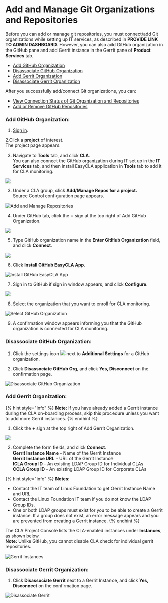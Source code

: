 # Add and Manage Git Organizations and Repositories

Before you can add or manage git repositories, you must connect/add Git organizations while setting up IT services, as described in **PROVIDE LINK TO ADMIN DASHBOARD**. However, you can also add GitHub organization in the GitHub pane and add Gerrit instance in the Gerrit pane of **Product Services** tab.

* [Add GitHub Organization](./#add-github-organization)
* [Disassociate GitHub Organization](./#disassociate-github-organization)
* [Add Gerrit Organization](./#add-gerrit-organization)
* [Disassociate Gerrit Organization](./#disassociate-gerrit-organization)

After you successfully add/connect Git organizations, you can:

* [View Connection Status of Git Organization and Repositories](view-connection-status-of-git-organizations-and-repositories.md)
* [Add or Remove GitHub Repositories](add-or-remove-git-repositories-for-cla-monitoring.md)

### Add GitHub Organization:

1. [Sign in](../sign-in-to-project-console.md).

2.Click a **project** of interest.  
The project page appears.

3. Navigate to **Tools** tab, and click **CLA**.  
You can also connect the GitHub organization during IT set up in the **IT Services** tab, and then install EasyCLA application in **Tools** tab to add it for CLA monitoring.

![](../../../../.gitbook/assets/tools-tab.png)

3. Under a CLA group, click **Add/Manage Repos for a project.**  
Source Control configuration page appears.

![Add and Manage Repositories](../../../../.gitbook/assets/add-manage-repositories.png)

4. Under GitHub tab, click the **+** sign at the top right of Add GitHub Organization.

![](../../../../.gitbook/assets/add-github-organization.png)

5. Type GitHub organization name in the **Enter GitHub Organization** field, and click **Connect**.

![](../../../../.gitbook/assets/connect-github-organization.png)

6. Click **Install GitHub EasyCLA App**.

![Install GitHub EasyCLA App](../../../../.gitbook/assets/install-github-easycla-app.png)

7. Sign in to GitHub if sign in window appears, and click **Configure**.

![](../../../../.gitbook/assets/configure-cla-for-github-organization.png)

8. Select the organization that you want to enroll for CLA monitoring.

![Select GitHub Organization](../../../../.gitbook/assets/select-github-organization.png)

9. A confirmation window appears informing you that the GitHub organization is connected for CLA monitoring.

### Disassociate GitHub Organization:

1. Click the settings icon ![](../../../../.gitbook/assets/settings%20%281%29.png) next to **Additional Settings** for a GitHub organization.

2. Click **Disassociate GitHub Org**, and click **Yes, Disconnect** on the confirmation page.

![Disassociate GitHub Organization](../../../../.gitbook/assets/disassociate-github-organization.png)

### Add Gerrit Organization:

{% hint style="info" %}
**Note:** If you have already added a Gerrit instance during the CLA on-boarding process, skip this procedure unless you want to add more Gerrit instances.
{% endhint %}

 1. Click the **+** sign at the top right of Add Gerrit Organization.

![](../../../../.gitbook/assets/add-gerrit-organization.png)

2. Complete the form fields, and click **Connect**.  
**Gerrit Instance Name** - Name of the Gerrit Instance  
**Gerrit Instance URL** - URL of the Gerrit Instance  
**ICLA Group ID** - An existing LDAP Group ID for Individual CLAs  
**CCLA Group ID** - An existing LDAP Group ID for Corporate CLAs

{% hint style="info" %}
**Notes:**

* Contact the IT team of Linux Foundation to get Gerrit Instance Name and URL.
* Contact the Linux Foundation IT team if you do not know the LDAP Group IDs.
* One or both LDAP groups must exist for you to be able to create a Gerrit instance. If a group does not exist, an error message appears and you are prevented from creating a Gerrit instance.
{% endhint %}

The CLA Project Console lists the CLA-enabled instances under **Instances**, as shown below.​​  
**Note:** Unlike GitHub, you cannot disable CLA check for individual gerrit repositories.

![Gerrit Instances](../../../../.gitbook/assets/gerrit-instances.png)

### Disassociate Gerrit Organization:

1. Click **Disassociate Gerrit** next to a Gerrit Instance, and click **Yes, Disconnect** on the confirmation page.

![Disassociate Gerrit](../../../../.gitbook/assets/disassociate-gerrit-organization.png)



